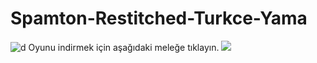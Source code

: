 # Spamton-Restitched-Turkce-Yama
![d](https://github.com/BeytullahEvmek/Spamton-Restitched-Turkce-Yama/assets/130393344/f177c863-f166-403b-a347-9a7eace02942)
Oyunu indirmek için aşağıdaki meleğe tıklayın.
<a href="https://stackoverflow.com/"><img src=![hz6jc44k3zr71](https://github.com/BeytullahEvmek/Spamton-Restitched-Turkce-Yama/assets/130393344/ef5ee4f6-e87c-411c-8b9b-44ce29646a9f)></a>
